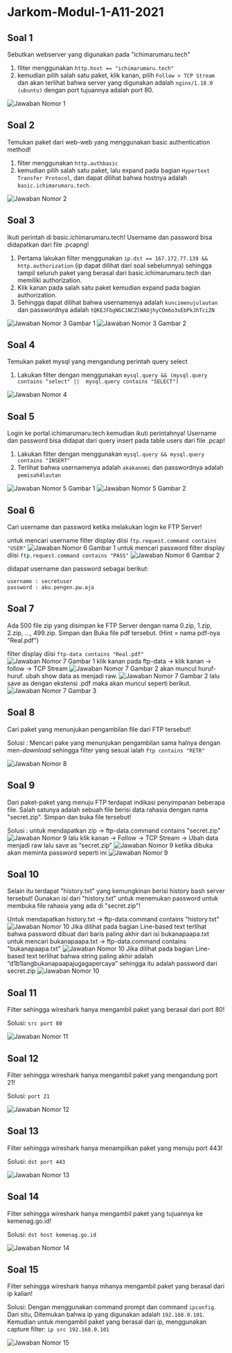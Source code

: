# Jarkom-Modul-1-A11-2021

## Soal 1
Sebutkan webserver yang digunakan pada "ichimarumaru.tech"

1. filter menggunakan `http.host == "ichimarumaru.tech"`
2. kemudian pilih salah satu paket, klik kanan, pilih `Follow > TCP Stream` dan akan terlihat bahwa server yang digunakan adalah `nginx/1.18.0 (ubuntu)` dengan port tujuannya adalah port 80.

![Jawaban Nomor 1](images/nomor1gambar1.jpg)

## Soal 2
Temukan paket dari web-web yang menggunakan basic authentication method!

1. filter menggunakan `http.authbasic`
2. kemudian pilih salah satu paket, lalu expand pada bagian `Hypertext Transfer Protocol`, dan dapat dilihat bahwa hostnya adalah `basic.ichimarumaru.tech`.

![Jawaban Nomor 2](images/nomor2gambar1.jpg)

## Soal 3
Ikuti perintah di basic.ichimarumaru.tech! Username dan password bisa didapatkan dari file .pcapng!

1. Pertama lakukan filter menggunakan `ip.dst == 167.172.77.139 && http.authorization` (ip dapat dilihat dari soal sebelumnya) sehingga tampil seluruh paket yang berasal dari basic.ichimarumaru.tech dan memiliki authorization.
2. Klik kanan pada salah satu paket kemudian expand pada bagian authorization.
3. Sehingga dapat dilihat bahwa usernamenya adalah `kuncimenujulautan` dan passwordnya adalah `tQKEJFbgNGC1NCZlWAOjhyCOm6o3xEbPkJhTciZN`

![Jawaban Nomor 3 Gambar 1](images/nomor3gambar1.jpg)
![Jawaban Nomor 3 Gambar 2](images/nomor3gambar2.jpg)

## Soal 4
Temukan paket mysql yang mengandung perintah query select

1. Lakukan filter dengan menggunakan `mysql.query && (mysql.query contains "select" ||  mysql.query contains "SELECT")`

![Jawaban Nomor 4](images/nomor4gambar1.jpg)

## Soal 5
Login ke portal.ichimarumaru.tech kemudian ikuti perintahnya! Username dan password bisa didapat dari query insert pada table users dari file .pcap!

1. Lakukan filter dengan menggunakan `mysql.query && mysql.query contains "INSERT"`
2. Terlihat bahwa usernamenya adalah `akakanomi` dan passwordnya adalah `pemisah4lautan`

![Jawaban Nomor 5 Gambar 1](images/nomor5gambar1.jpg)
![Jawaban Nomor 5 Gambar 2](images/nomor5gambar2.jpg)

## Soal 6
Cari username dan password ketika melakukan login ke FTP Server!

untuk mencari username filter display diisi
```ftp.request.command contains "USER"```
![Jawaban Nomor 6 Gambar 1](images/nomor6gambar1.png)
untuk mencari password filter display diisi
```ftp.request.command contains "PASS"```
![Jawaban Nomor 6 Gambar 2](images/nomor6gambar2.png)

didapat username dan password sebagai berikut:
```
username : secretuser
password : aku.pengen.pw.aja
```

## Soal 7
Ada 500 file zip yang disimpan ke FTP Server dengan nama 0.zip, 1.zip, 2.zip, ..., 499.zip. Simpan dan Buka file pdf tersebut. (Hint = nama pdf-nya "Real.pdf")

filter display diisi ```ftp-data contains "Real.pdf"```
![Jawaban Nomor 7 Gambar 1](images/nomor7gambar1.jpeg)
klik kanan pada ftp-data -> klik kanan -> follow -> TCP Stream
![Jawaban Nomor 7 Gambar 2](images/nomor7gambar2.png)
akan muncul huruf-huruf.
ubah show data as menjadi raw.
![Jawaban Nomor 7 Gambar 2](images/nomor7gambar2.jpeg)
lalu save as dengan ekstensi .pdf maka akan muncul seperti berikut.
![Jawaban Nomor 7 Gambar 3](images/nomor7gambar3.jpeg)


## Soal 8
Cari paket yang menunjukan pengambilan file dari FTP tersebut!

Solusi : Mencari pake yang menunjukan pengambilan sama halnya dengan men-*download* sehingga filter yang sesuai ialah ```ftp contains "RETR"```

![Jawaban Nomor 8](images/nomor8gambar1.jpg)

## Soal 9
Dari paket-paket yang menuju FTP terdapat indikasi penyimpanan beberapa file. Salah satunya adalah sebuah file berisi data rahasia dengan nama "secret.zip". Simpan dan buka file tersebut!

Solusi : 
untuk mendapatkan zip →  ftp-data.command contains "secret.zip"
![Jawaban Nomor 9](images/nomor9gambar1.jpg)
lalu klik kanan → Follow → TCP Stream → Ubah data menjadi raw lalu save as “secret.zip”
![Jawaban Nomor 9](images/nomor9gambar2.jpg)
ketika dibuka akan meminta password seperti ini 
![Jawaban Nomor 9](images/nomor9gambar3.jpg)

## Soal 10
Selain itu terdapat "history.txt" yang kemungkinan berisi history bash server tersebut! Gunakan isi dari "history.txt" untuk menemukan password untuk membuka file rahasia yang ada di "secret.zip"!

Untuk mendapatkan history.txt → ftp-data.command contains "history.txt"
![Jawaban Nomor 10](images/nomor10gambar1.jpg)
Jika dilihat pada bagian Line-based text terlihat bahwa password dibuat dari baris paling akhir dari isi bukanapaapa.txt
untuk mencari bukanapaapa.txt → ftp-data.command contains "bukanapaapa.txt"
![Jawaban Nomor 10](images/nomor10gambar2.jpg)
Jika dilihat pada bagian Line-based text terlihat bahwa string paling akhir adalah “d1b1langbukanapaapajugagapercaya” sehingga itu adalah password dari secret.zip
![Jawaban Nomor 10](images/nomor10gambar2.jpg)

## Soal 11
Filter sehingga wireshark hanya mengambil paket yang berasal dari port 80! 

Solusi: ```src port 80```

![Jawaban Nomor 11](images/nomor11gambar1.PNG)

## Soal 12
Filter sehingga wireshark hanya mengambil paket yang mengandung port 21!

Solusi: ```port 21```

![Jawaban Nomor 12](images/nomor12gambar1.PNG)

## Soal 13
Filter sehingga wireshark hanya menampilkan paket yang menuju port 443!

Solusi: ```dst port 443```

![Jawaban Nomor 13](images/nomor13gambar1.PNG)

## Soal 14
Filter sehingga wireshark hanya mengambil paket yang tujuannya ke kemenag.go.id!

Solusi: ```dst host kemenag.go.id```

![Jawaban Nomor 14](images/nomor14gambar1.PNG)

## Soal 15
Filter sehingga wireshark hanya mhanya mengambil paket yang berasal dari ip kalian!

Solusi:
Dengan menggunakan command prompt dan command ```ipconfig```. Dari situ, Ditemukan bahwa ip yang digunakan adalah ```192.168.0.101```. 
Kemudian untuk mengambil paket yang berasal dari ip, menggunakan capture filter: ```ip src 192.168.0.101``` 

![Jawaban Nomor 15](images/nomor15gambar1.PNG)
